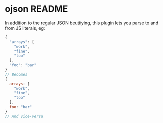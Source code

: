 # ojson README

In addition to the regular JSON beutifying, this plugin lets you parse to and
from JS literals, eg:

```javascript
{
  "arrays": [
    "work",
    "fine",
    "too"
  ],
  "foo": "bar"
}
// Becomes
{
  arrays: [
    "work",
    "fine",
    "too"
  ],
  foo: "bar"
}
// And vice-versa
```
